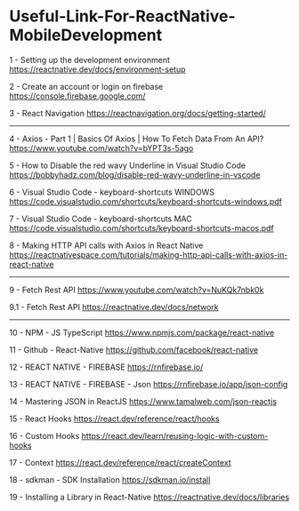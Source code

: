 # Useful-Link-For-ReactNative-MobileDevelopment


1 - Setting up the development environment
https://reactnative.dev/docs/environment-setup

2 - Create an account or login on firebase
https://console.firebase.google.com/

3 - React Navigation
https://reactnavigation.org/docs/getting-started/

----------------------------------------------------------------------------
4 - Axios - Part 1 | Basics Of Axios | How To Fetch Data From An API?
https://www.youtube.com/watch?v=bYPT3s-5ago
    
5 - How to Disable the red wavy Underline in Visual Studio Code
https://bobbyhadz.com/blog/disable-red-wavy-underline-in-vscode

6 - Visual Studio Code - keyboard-shortcuts WINDOWS
https://code.visualstudio.com/shortcuts/keyboard-shortcuts-windows.pdf

7 - Visual Studio Code - keyboard-shortcuts MAC
https://code.visualstudio.com/shortcuts/keyboard-shortcuts-macos.pdf

8 - Making HTTP API calls with Axios in React Native
https://reactnativespace.com/tutorials/making-http-api-calls-with-axios-in-react-native

---------------------------------------------------------------------------
9 - Fetch Rest API
https://www.youtube.com/watch?v=NuKQk7nbk0k

9.1 - Fetch Rest API
https://reactnative.dev/docs/network

----------------------------------------------------------------------------
10 - NPM - JS TypeScript
https://www.npmjs.com/package/react-native

11 - Github - React-Native
https://github.com/facebook/react-native

12 - REACT NATIVE - FIREBASE
https://rnfirebase.io/

13 - REACT NATIVE - FIREBASE - Json
https://rnfirebase.io/app/json-config

14 - Mastering JSON in ReactJS
https://www.tamalweb.com/json-reactjs

15 - React Hooks
https://react.dev/reference/react/hooks

16 - Custom Hooks
https://react.dev/learn/reusing-logic-with-custom-hooks

17 - Context
https://react.dev/reference/react/createContext

18 - sdkman - SDK Installation
https://sdkman.io/install

19 - Installing a Library in React-Native
https://reactnative.dev/docs/libraries
